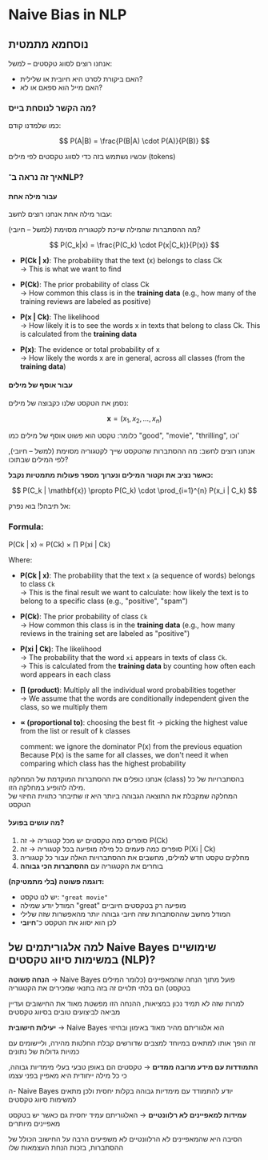 # Naive Bias in NLP

## נוסחמא מתמטית

אנחנו רוצים לסווג טקסטים – למשל:
- האם ביקורת לסרט היא חיובית או שלילית?
- האם מייל הוא ספאם או לא?

### מה הקשר לנוסחת בייס?

כמו שלמדנו קודם:

$$
P(A|B) = \frac{P(B|A) \cdot P(A)}{P(B)}
$$

עכשיו נשתמש בזה כדי לסווג טקסטים לפי מילים (tokens)

### איך זה נראה ב־NLP?

#### עבור מילה אחת

עבור מילה אחת אנחנו רוצים לחשב:

מה ההסתברות שהמילה שייכת לקטגוריה מסוימת (למשל – חיובי)?

$$
P(C_k|x) = \frac{P(C_k) \cdot P(x|C_k)}{P(x)}
$$

- **P(Ck | x)**: The probability that the text (x) belongs to class Ck  
  → This is what we want to find

- **P(Ck)**: The prior probability of class Ck  
  → How common this class is in the **training data** (e.g., how many of the training reviews are labeled as positive)

- **P(x | Ck)**: The likelihood  
  → How likely it is to see the words x in texts that belong to class Ck. This is calculated from the **training data**

- **P(x)**: The evidence or total probability of x  
  → How likely the words x are in general, across all classes (from the **training data**)

#### עבור אוסף של מילים

נסמן את הטקסט שלנו כקבוצה של מילים:

$$
\mathbf{x} = (x_1, x_2, ..., x_n)
$$

כלומר: טקסט הוא פשוט אוסף של מילים כמו "good", "movie", "thrilling", וכו'

אנחנו רוצים לחשב:
מה ההסתברות שהטקסט שייך לקטגוריה מסוימת (למשל – חיובי), לפי המילים שבתוכו?

**כאשר נציב את וקטור המילים ונערוך מספר פעולות מתמטיות נקבל:**

$$
P(C_k | \mathbf{x}) \propto P(C_k) \cdot \prod_{i=1}^{n} P(x_i | C_k)
$$

אל תיבהל! בוא נפרק:


### Formula:
P(Ck | x) ∝ P(Ck) × ∏ P(xi | Ck)

Where:

- **P(Ck | x)**: The probability that the text `x` (a sequence of words) belongs to class `Ck`  
  → This is the final result we want to calculate: how likely the text is to belong to a specific class (e.g., "positive", "spam")

- **P(Ck)**: The prior probability of class `Ck`  
  → How common this class is in the **training data** (e.g., how many reviews in the training set are labeled as "positive")

- **P(xi | Ck)**: The likelihood  
  → The probability that the word `xi` appears in texts of class `Ck`.  
  → This is calculated from the **training data** by counting how often each word appears in each class

- **∏ (product)**: Multiply all the individual word probabilities together  
  → We assume that the words are conditionally independent given the class, so we multiply them

- **∝ (proportional to)**: choosing the best fit
  → picking the highest value from the list or result of k classes

  comment:
  we ignore the dominator P(x) from the previous equation
  Because P(x) is the same for all classes, we don't need it when comparing which class has the highest probability

אנחנו כופלים את ההסתברות המוקדמת של המחלקה (class) בהסתברויות של כל מילה להופיע במחלקה הזו.  
המחלקה שמקבלת את התוצאה הגבוהה ביותר היא זו שתיבחר כתווית החיזוי של הטקסט

#### מה עושים בפועל?

1. סופרים כמה טקסטים יש מכל קטגוריה → זה P(Ck)
2. סופרים כמה פעמים כל מילה מופיעה בכל קטגוריה → זה P(Xi | Ck)
3. מחלקים טקסט חדש למילים, מחשבים את ההסתברויות האלה עבור כל קטגוריה
4. בוחרים את הקטגוריה עם **ההסתברות הכי גבוהה**

**דוגמה פשוטה (בלי מתמטיקה):**

- יש לנו טקסט: `"great movie"`
- המודל יודע שמילה "great" מופיעה רק בטקסטים חיוביים
- המודל מחשב שההסתברות שזה חיובי גבוהה יותר מהאפשרות שזה שלילי
- לכן הוא יסווג את הטקסט כ־**חיובי**

## למה אלגוריתמים של Naive Bayes שימושיים במשימות סיווג טקסטים (NLP)?

**הנחה פשוטה** → Naive Bayes פועל מתוך הנחה שהמאפיינים (כלומר המילים בטקסט) הם בלתי תלויים זה בזה בתנאי שמכירים את הקטגוריה

למרות שזה לא תמיד נכון במציאות, ההנחה הזו מפשטת מאוד את החישובים ועדיין מביאה לביצועים טובים בסיווג טקסטים

**יעילות חישובית** → Naive Bayes הוא אלגוריתם מהיר מאוד באימון ובחיזוי

זה הופך אותו למתאים במיוחד למצבים שדורשים קבלת החלטות מהירה, וליישומים עם כמויות גדולות של נתונים

**התמודדות עם מידע מרובה ממדים** → טקסטים הם באופן טבעי בעלי מימדיות גבוהה, כי כל מילה ייחודית היא מאפיין בפני עצמו

ה- Naive Bayes יודע להתמודד עם מימדיות גבוהה בקלות יחסית ולכן מתאים למשימות סיווג טקסטים

**עמידות למאפיינים לא רלוונטיים** → האלגוריתם עמיד יחסית גם כאשר יש בטקסט מאפיינים מיותרים

הסיבה היא שהמאפיינים לא הרלוונטיים לא משפיעים הרבה על החישוב הכולל של ההסתברות, בזכות הנחת העצמאות שלו
